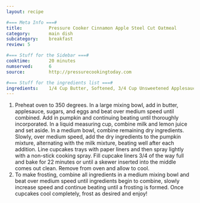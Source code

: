 ```yaml
---
layout: recipe

#=== Meta Info ===#
title: 			Pressure Cooker Cinnamon Apple Steel Cut Oatmeal
category:		main dish					
subcategory:	breakfast
review: 5

#=== Stuff for the Sidebar ===#
cooktime:		20 minutes
numserved:		6
source:			http://pressurecookingtoday.com

#=== Stuff for the ingredients list ===#
ingredients:	1/4 Cup Butter, Softened, 3/4 Cup Unsweetened Applesauce, 1 Cup Granulated Sugar, 3/4 Cup Brown Sugar (Packed Firmly), 2 Large Eggs, 3/4 Cup Fat Free Milk, 1 Tablespoon Lemon Juice, 1 (15 Ounce) Can Pumpkin Puree, 2 1/3 Cups All Purpose Flour, 1 Tablespoon Pumpkin Pie Spice, 1 Teaspoon Ground Cinnamon, 1 Teaspoon Baking Powder, 3/4 Teaspoon Salt, 1/2 Teaspoon Baking Soda, 1/2 Teaspoon Ground Ginger, 1 (8 Ounce) Package Reduced Fat Cream Cheese (Not Fat Free!), 1/4 Cup Butter (Softened), 4 Cups Confectioners Sugar, 1 Teaspoon Vanilla Extract, 2 Teaspoon Ground Cinnamon
---
```


1. Preheat oven to 350 degrees. In a large mixing bowl, add in butter, applesauce, sugars, and eggs and beat over medium speed until combined. Add in pumpkin and continuing beating until thoroughly incorporated. In a liquid measuring cup, combine milk and lemon juice and set aside. In a medium bowl, combine remaining dry ingredients. Slowly, over medium speed, add the dry ingredients to the pumpkin mixture, alternating with the milk mixture, beating well after each addition. Line cupcakes trays with paper liners and then spray lightly with a non-stick cooking spray. Fill cupcake liners 3/4 of the way full and bake for 22 minutes or until a skewer inserted into the middle comes out clean. Remove from oven and allow to cool.
2. To make frosting, combine all ingredients in a medium mixing bowl and beat over medium speed until ingredients begin to combine, slowly increase speed and continue beating until a frosting is formed. Once cupcakes cool completely, frost as desired and enjoy!
